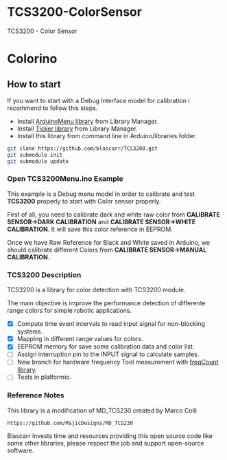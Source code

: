# TCS3200-ColorSensor

TCS3200 - Color Sensor

# Colorino

## How to start

If you want to start with a Debug Interface model for calibration i recommend to follow this steps.

- Install [ArduinoMenu library](https://github.com/neu-rah/ArduinoMenu) from Library Manager.
- Install [Ticker library](https://github.com/sstaub/Ticker) from Library Manager.
- Install this library from command line in Arduino/libraries folder.

```bash
git clone https://github.com/blascarr/TCS3200.git
git submodule init
git submodule update
```

### Open TCS3200Menu.ino Example

This example is a Debug menu model in order to calibrate and test **TCS3200** properly to start with Color sensor properly.

First of all, you need to calibrate dark and white raw color from **CALIBRATE SENSOR→DARK CALIBRATION** and **CALIBRATE SENSOR→WHITE CALIBRATION**. It will save this color reference in EEPROM.

Once we have Raw Reference for Black and White saved in Arduino, we should calibrate different Colors from **CALIBRATE SENSOR→MANUAL CALIBRATION**.

### **TCS3200 Description**

TCS3200 is a library for color detection with TCS3200 module.

The main objective is improve the performance detection of differente range colors for simple robotic applications.

- [x] Compute time event intervals to read input signal for non-blocking systems.
- [x] Mapping in different range values for colors.
- [x] EEPROM memory for save some calibration data and color list.
- [ ] Assign interruption pin to the INPUT signal to calculate samples.
- [ ] New branch for hardware frequency Tool measurement with [freqCount library](https://www.pjrc.com/teensy/td_libs_FreqCount.html).
- [ ] Tests in platformio.

### Reference Notes

This library is a modification of MD_TCS230 created by Marco Colli

    https://github.com/MajicDesigns/MD_TCS230

Blascarr invests time and resources providing this open source code like some other libraries, please
respect the job and support open-source software.
